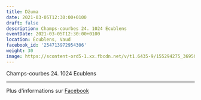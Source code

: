 ```yaml
---
title: Džuma
date: 2021-03-05T12:30:00+0100
draft: false
description: Champs-courbes 24. 1024 Ecublens
eventDate: 2021-03-05T12:30:00+0100
location: Écublens, Vaud
facebook_id: '254713972954306'
weight: 30
image: https://scontent-ord5-1.xx.fbcdn.net/v/t1.6435-9/155294275_3695079563921169_4909597834044538694_n.jpg?_nc_cat=101&ccb=1-7&_nc_sid=9e60e4&_nc_ohc=e5q1S0gItSEQ7kNvwHe5Cvj&_nc_oc=Adl7nVK4LbBt6SATo-nYYzCJGG8y3uHotVZT9bDuJz4SUXVmDZTbRzUhBVAeXoWCb80&_nc_zt=23&_nc_ht=scontent-ord5-1.xx&edm=ABTKTjYEAAAA&_nc_gid=QgjK11lT85fsgKdlohMc3g&oh=00_AfTpePYm-cJ49xMJiNQ4WKEfWZMg9wma8UiCiEdtOV0i4Q&oe=68AE5CDB
---
```


Champs-courbes 24. 1024 Ecublens

---

Plus d'informations sur [Facebook](https://facebook.com/events/254713972954306)